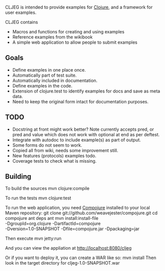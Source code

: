 CLJEG is intended to provide examples for [Clojure](http://clojure.org),
and a framework for user examples.

CLJEG contains

* Macros and functions for creating and using examples
* Reference examples from the wikibook
* A simple web application to allow people to submit examples


Goals
-----

* Define examples in one place once.
* Automatically part of test suite.
* Automatically included in documentation.
* Define examples in the code.
* Extension of clojure.test to identify examples for docs and save as meta data.
* Need to keep the original form intact for documentation purposes.


TODO
----

* Docstring at front might work better? Note currently accepts pred,
  or pred and value which does not work with optional at end as per deftest.
* Integrate with autodoc to include example(s) as part of output.
* Some forms do not seem to work.
* Copied all from wiki, needs some improvement still.
* New features (protocols) examples todo.
* Coverage tests to check what is missing.


Building
--------

To build the sources
	mvn clojure:compile

To run the tests
	mvn clojure:test

To run the web application, you need
[Compojure](http://github.com/weavjester/compojure)
installed to your local Maven repository:
	git clone git://github.com/weavejester/compojure.git
	cd compojure
	ant deps
	ant
	mvn install:install-file \
		-DgroupId=org.clojure -DartifactId=compojure \
		-Dversion=1.0-SNAPSHOT -Dfile=compojure.jar -Dpackaging=jar

Then execute
	mvn jetty:run

And you can view the appliation at
[http://localhost:8080/cljeg](http://localhost:8080/cljeg)

Or if you want to deploy it, you can create a WAR like so:
	mvn install
Then look in the target directory for cljeg-1.0-SNAPSHOT.war


